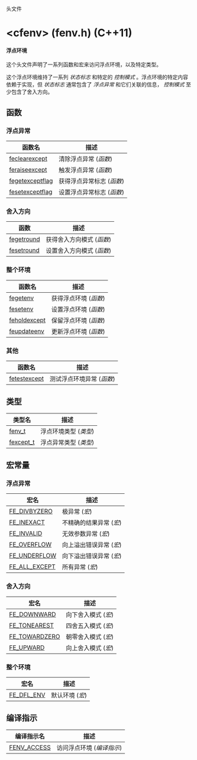 头文件

# \<cfenv\> (fenv.h) (C++11)

#### 浮点环境

这个头文件声明了一系列函数和宏来访问浮点环境，以及特定类型。

这个浮点环境维持了一系列 _状态标志_ 和特定的 _控制模式_ 。浮点环境的特定内容依赖于实现，但 _状态标志_ 通常包含了 _浮点异常_ 和它们关联的信息， _控制模式_ 至少包含了舍入方向。


## 函数

### 浮点异常

函数名                                | 描述
------------------------------------- | -------------------------
[feclearexcept](feclearexcept.md)     | 清除浮点异常 (_函数_)
[feraiseexcept](feraiseexcept.md)     | 触发浮点异常 (_函数_)
[fegetexceptflag](fegetexceptflag.md) | 获得浮点异常标志 (_函数_)
[fesetexceptflag](fesetexceptflag.md) | 设置浮点异常标志 (_函数_)

### 舍入方向

函数                        | 描述
--------------------------- | -------------------------
[fegetround](fegetround.md) | 获得舍入方向模式 (_函数_)
[fesetround](fesetround.md) | 设置舍入方向模式 (_函数_)

### 整个环境

函数名                          | 描述
------------------------------- | ---------------------
[fegetenv](fegetenv.md)         | 获得浮点环境 (_函数_)
[fesetenv](fesetenv.md)         | 设置浮点环境 (_函数_)
[feholdexcept](feholdexcept.md) | 保留浮点环境 (_函数_)
[feupdateenv](feupdateenv.md)   | 更新浮点环境 (_函数_)

### 其他

函数名                          | 描述
------------------------------- | -------------------------
[fetestexcept](fetestexcept.md) | 测试浮点环境异常 (_函数_)


## 类型

类型名                     | 描述
-------------------------- | ----------------------
[fenv\_t](fenv_t.md)       | 浮点环境类型 (_类型_)
[fexcept\_t](fexcept_t.md) | 浮点异常类型 (_类型_)


## 宏常量

### 浮点异常

宏名                                | 描述
----------------------------------- | -----------------------
[FE\_DIVBYZERO](FE_DIVBYZERO.md)    | 极异常 (_宏_)
[FE\_INEXACT](FE_INEXACT.md)        | 不精确的结果异常 (_宏_)
[FE\_INVALID](FE_INVALID.md)        | 无效参数异常 (_宏_)
[FE\_OVERFLOW](FE_OVERFLOW.md)      | 向上溢出错误异常 (_宏_)
[FE\_UNDERFLOW](FE_UNDERFOW.md)     | 向下溢出错误异常 (_宏_)
[FE\_ALL\_EXCEPT](FE_ALL_EXCEPT.md) | 所有异常 (_宏_)


### 舍入方向

宏名                               | 描述
---------------------------------- | -------------------
[FE\_DOWNWARD](FE_DOWNWARD.md)     | 向下舍入模式 (_宏_)
[FE\_TONEAREST](FE_TONEAREST.md)   | 四舍五入模式 (_宏_)
[FE\_TOWARDZERO](FE_TOWARDZERO.md) | 朝零舍入模式 (_宏_)
[FE\_UPWARD](FE_UPWARD.md)         | 向上舍入模式 (_宏_)

### 整个环境

宏名                          | 描述
----------------------------- | ---------------
[FE\_DFL\_ENV](FE_DFL_ENV.md) | 默认环境 (_宏_)



## 编译指示

编译指示名                     | 描述
------------------------------ | ------------------------
[FENV\_ACCESS](FENV_ACCESS.md) | 访问浮点环境 (_编译指示_)
